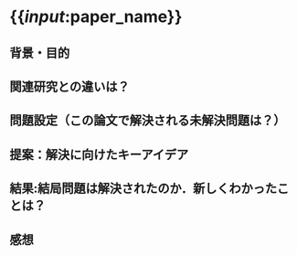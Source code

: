 # {{_input_:paper_name}}

## 背景・目的

## 関連研究との違いは？

## 問題設定（この論文で解決される未解決問題は？）

## 提案：解決に向けたキーアイデア

## 結果:結局問題は解決されたのか．新しくわかったことは？

## 感想


